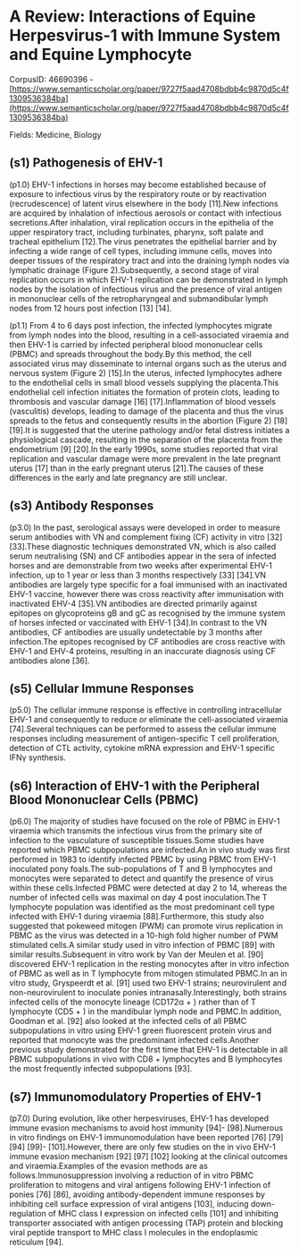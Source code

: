 # A Review: Interactions of Equine Herpesvirus-1 with Immune System and Equine Lymphocyte

CorpusID: 46690396 - [https://www.semanticscholar.org/paper/9727f5aad4708bdbb4c9870d5c4f1309536384ba](https://www.semanticscholar.org/paper/9727f5aad4708bdbb4c9870d5c4f1309536384ba)

Fields: Medicine, Biology

## (s1) Pathogenesis of EHV-1
(p1.0) EHV-1 infections in horses may become established because of exposure to infectious virus by the respiratory route or by reactivation (recrudescence) of latent virus elsewhere in the body [11].New infections are acquired by inhalation of infectious aerosols or contact with infectious secretions.After inhalation, viral replication occurs in the epithelia of the upper respiratory tract, including turbinates, pharynx, soft palate and tracheal epithelium [12].The virus penetrates the epithelial barrier and by infecting a wide range of cell types, including immune cells, moves into deeper tissues of the respiratory tract and into the draining lymph nodes via lymphatic drainage (Figure 2).Subsequently, a second stage of viral replication occurs in which EHV-1 replication can be demonstrated in lymph nodes by the isolation of infectious virus and the presence of viral antigen in mononuclear cells of the retropharyngeal and submandibular lymph nodes from 12 hours post infection [13] [14].

(p1.1) From 4 to 6 days post infection, the infected lymphocytes migrate from lymph nodes into the blood, resulting in a cell-associated viraemia and then EHV-1 is carried by infected peripheral blood mononuclear cells (PBMC) and spreads throughout the body.By this method, the cell associated virus may disseminate to internal organs such as the uterus and nervous system (Figure 2) [15].In the uterus, infected lymphocytes adhere to the endothelial cells in small blood vessels supplying the placenta.This endothelial cell infection initiates the formation of protein clots, leading to thrombosis and vascular damage [16] [17].Inflammation of blood vessels (vasculitis) develops, leading to damage of the placenta and thus the virus spreads to the fetus and consequently results in the abortion (Figure 2) [18] [19].It is suggested that the uterine pathology and/or fetal distress initiates a physiological cascade, resulting in the separation of the placenta from the endometrium [9] [20].In the early 1990s,  some studies reported that viral replication and vascular damage were more prevalent in the late pregnant uterus [17] than in the early pregnant uterus [21].The causes of these differences in the early and late pregnancy are still unclear.
## (s3) Antibody Responses
(p3.0) In the past, serological assays were developed in order to measure serum antibodies with VN and complement fixing (CF) activity in vitro [32] [33].These diagnostic techniques demonstrated VN, which is also called serum neutralising (SN) and CF antibodies appear in the sera of infected horses and are demonstrable from two weeks after experimental EHV-1 infection, up to 1 year or less than 3 months respectively [33] [34].VN antibodies are largely type specific for a foal immunised with an inactivated EHV-1 vaccine, however there was cross reactivity after immunisation with inactivated EHV-4 [35].VN antibodies are directed primarily against epitopes on glycoproteins gB and gC as recognised by the immune system of horses infected or vaccinated with EHV-1 [34].In contrast to the VN antibodies, CF antibodies are usually undetectable by 3 months after infection.The epitopes recognised by CF antibodies are cross reactive with EHV-1 and EHV-4 proteins, resulting in an inaccurate diagnosis using CF antibodies alone [36].
## (s5) Cellular Immune Responses
(p5.0) The cellular immune response is effective in controlling intracellular EHV-1 and consequently to reduce or eliminate the cell-associated viraemia [74].Several techniques can be performed to assess the cellular immune responses including measurement of antigen-specific T cell proliferation, detection of CTL activity, cytokine mRNA expression and EHV-1 specific IFNγ synthesis.
## (s6) Interaction of EHV-1 with the Peripheral Blood Mononuclear Cells (PBMC)
(p6.0) The majority of studies have focused on the role of PBMC in EHV-1 viraemia which transmits the infectious virus from the primary site of infection to the vasculature of susceptible tissues.Some studies have reported which PBMC subpopulations are infected.An in vivo study was first performed in 1983 to identify infected PBMC by using PBMC from EHV-1 inoculated pony foals.The sub-populations of T and B lymphocytes and monocytes were separated to detect and quantify the presence of virus within these cells.Infected PBMC were detected at day 2 to 14, whereas the number of infected cells was maximal on day 4 post inoculation.The T lymphocyte population was identified as the most predominant cell type infected with EHV-1 during viraemia [88].Furthermore, this study also suggested that pokeweed mitogen (PWM) can promote virus replication in PBMC as the virus was detected in a 10-high fold higher number of PWM stimulated cells.A similar study used in vitro infection of PBMC [89] with similar results.Subsequent in vitro work by Van der Meulen et al. [90] discovered EHV-1 replication in the resting monocytes after in vitro infection of PBMC as well as in T lymphocyte from mitogen stimulated PBMC.In an in vitro study, Gryspeerdt et al. [91] used two EHV-1 strains; neurovirulent and non-neurovirulent to inoculate ponies intranasally.Interestingly, both strains infected cells of the monocyte lineage (CD172α + ) rather than of T lymphocyte (CD5 + ) in the mandibular lymph node and PBMC.In addition, Goodman et al. [92] also looked at the infected cells of all PBMC subpopulations in vitro using EHV-1 green fluorescent protein virus and reported that monocyte was the predominant infected cells.Another previous study demonstrated for the first time that EHV-1 is detectable in all PBMC subpopulations in vivo with CD8 + lymphocytes and B lymphocytes the most frequently infected subpopulations [93].
## (s7) Immunomodulatory Properties of EHV-1
(p7.0) During evolution, like other herpesviruses, EHV-1 has developed immune evasion mechanisms to avoid host immunity [94]- [98].Numerous in vitro findings on EHV-1 immunomodulation have been reported [76] [79] [94] [99]- [101].However, there are only few studies on the in vivo EHV-1 immune evasion mechanism [92] [97] [102] looking at the clinical outcomes and viraemia.Examples of the evasion methods are as follows.Immunosuppression involving a reduction of in vitro PBMC proliferation to mitogens and viral antigens following EHV-1 infection of ponies [76] [86], avoiding antibody-dependent immune responses by inhibiting cell surface expression of viral antigens [103], inducing down-regulation of MHC class I expression on infected cells [101] and inhibiting transporter associated with antigen processing (TAP) protein and blocking viral peptide transport to MHC class I molecules in the endoplasmic reticulum [94].
